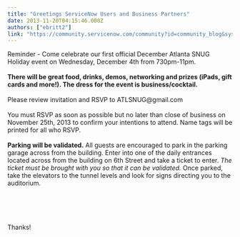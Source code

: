 ```yaml
---
title: "Greetings ServiceNow Users and Business Partners"
date: 2013-11-20T04:15:46.000Z
authors: ["ebritt2"]
link: "https://community.servicenow.com/community?id=community_blog&sys_id=f09ceae1dbd0dbc01dcaf3231f96197e"
---
```

<p>Reminder - Come celebrate our first official December Atlanta SNUG Holiday event on Wednesday, December 4th from 730pm-11pm. <br /> <br /><b>There will be great food, drinks, demos, networking and prizes (iPads, gift cards and more!). The dress for the event is business/cocktail.</b><br /> <br />Please review invitation and RSVP to ATLSNUG@gmail.com<br /> <br />You must RSVP as soon as possible but no later than close of business on November 25th, 2013 to confirm your intentions to attend. Name tags will be printed for all who RSVP.<br /><br /><b>Parking will be validated.</b> All guests are encouraged to park in the parking garage across from the building. Enter into one of the daily entrances located across from the building on 6th Street and take a ticket to enter. <i>The ticket must be brought with you so that it can be validated.</i> Once parked, take the elevators to the tunnel levels and look for signs directing you to the auditorium.<br /><br /><center><img  alt="" class="jive-image" src="cd531906db94d304b322f4621f9619c9.iix" /></center><br /> <br /> <br />Thanks!</p>